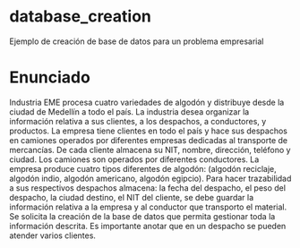 # database_creation
Ejemplo de creación de base de datos para un problema empresarial


# Enunciado
Industria EME procesa cuatro variedades de algodón y distribuye desde la ciudad de Medellín a todo el país. La industria desea organizar la información relativa a sus clientes, a los despachos, a conductores, y productos. La empresa tiene clientes en todo el país y hace sus despachos en camiones operados por diferentes empresas dedicadas al transporte de mercancías. De cada cliente almacena su NIT, nombre, dirección, teléfono y ciudad. Los camiones son operados por diferentes conductores. La empresa produce cuatro tipos diferentes de algodón: (algodón reciclaje, algodón indio, algodón americano, algodón egipcio). Para hacer trazabilidad a sus respectivos despachos almacena: la fecha del despacho, el peso del despacho, la ciudad destino, el NIT del cliente, se debe guardar la información relativa a la empresa y al conductor que transporto el material. Se solicita la creación de la base de datos que permita gestionar toda la información descrita. Es importante anotar que en un despacho se pueden atender varios clientes.
